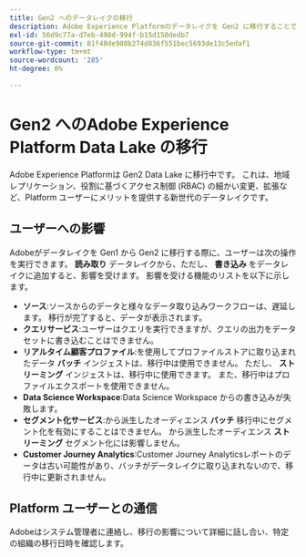 ```yaml
---
title: Gen2 へのデータレイクの移行
description: Adobe Experience Platformのデータレイクを Gen2 に移行することで提供される新機能について説明します。
exl-id: 56d9c77a-d7eb-498d-994f-b15d150dedb7
source-git-commit: 81f48de908b274d836f551bec5693de13c5edaf1
workflow-type: tm+mt
source-wordcount: '285'
ht-degree: 0%

---
```


# Gen2 へのAdobe Experience Platform Data Lake の移行

Adobe Experience Platformは Gen2 Data Lake に移行中です。 これは、地域レプリケーション、役割に基づくアクセス制御 (RBAC) の細かい変更、拡張など、Platform ユーザーにメリットを提供する新世代のデータレイクです。

## ユーザーへの影響

Adobeがデータレイクを Gen1 から Gen2 に移行する際に、ユーザーは次の操作を実行できます。 **読み取り** データレイクから、ただし、 **書き込み** をデータレイクに追加すると、影響を受けます。 影響を受ける機能のリストを以下に示します。

- **ソース**:ソースからのデータと様々なデータ取り込みワークフローは、遅延します。 移行が完了すると、データが表示されます。
- **クエリサービス**:ユーザーはクエリを実行できますが、クエリの出力をデータセットに書き込むことはできません。
- **リアルタイム顧客プロファイル**:を使用してプロファイルストアに取り込まれたデータ **バッチ** インジェストは、移行中は使用できません。 ただし、 **ストリーミング** インジェストは、移行中に使用できます。 また、移行中はプロファイルエクスポートを使用できません。
- **Data Science Workspace**:Data Science Workspace からの書き込みが失敗します。
- **セグメント化サービス**:から派生したオーディエンス **バッチ** 移行中にセグメント化を有効にすることはできません。 から派生したオーディエンス **ストリーミング** セグメント化には影響しません。
- **Customer Journey Analytics**:Customer Journey Analyticsレポートのデータは古い可能性があり、バッチがデータレイクに取り込まれないので、移行中に更新されません。

## Platform ユーザーとの通信

Adobeはシステム管理者に連絡し、移行の影響について詳細に話し合い、特定の組織の移行日時を確認します。
